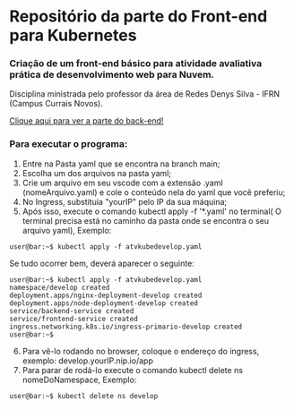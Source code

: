 # Repositório da parte do Front-end para Kubernetes
### Criação de um front-end básico para atividade avaliativa prática de desenvolvimento web para Nuvem.
Disciplina ministrada pelo professor da área de Redes Denys Silva - IFRN (Campus Currais Novos).

<a href="https://github.com/AmandaKly/denysapi">Clique aqui para ver a parte do back-end!</a>

### Para executar o programa:
1. Entre na Pasta yaml que se encontra na branch main;
2. Escolha um dos arquivos na pasta yaml;
3. Crie um arquivo em seu vscode com a extensão .yaml (nomeArquivo.yaml) e cole o conteúdo nela do yaml que você preferiu;
4. No Ingress, substituia "yourIP" pelo IP da sua máquina;
5. Após isso, execute o comando kubectl apply -f '*.yaml' no terminal( O terminal precisa está no caminho da pasta onde se encontra o seu arquivo yaml),
Exemplo:
```console
user@bar:~$ kubectl apply -f atvkubedevelop.yaml
 ```
Se tudo ocorrer bem, deverá aparecer o seguinte:
```console
user@bar:~$ kubectl apply -f atvkubedevelop.yaml
namespace/develop created
deployment.apps/nginx-deployment-develop created
deployment.apps/node-deployment-develop created
service/backend-service created
service/frontend-service created
ingress.networking.k8s.io/ingress-primario-develop created
user@bar:~$
 ```
6. Para vê-lo rodando no browser, coloque o endereço do ingress, exemplo: develop.yourIP.nip.io/app
7. Para parar de rodá-lo execute o comando kubectl delete ns nomeDoNamespace,
Exemplo:
```console
user@bar:~$ kubectl delete ns develop
 ```
